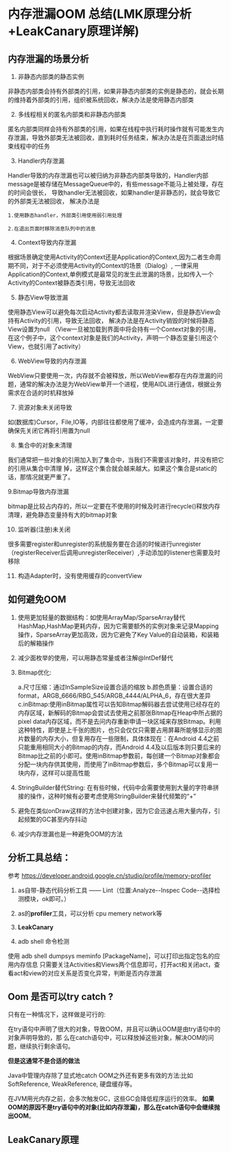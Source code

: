 # 内存泄漏OOM 总结(LMK原理分析+LeakCanary原理详解)

## 内存泄漏的场景分析

1. 非静态内部类的静态实例

非静态内部类会持有外部类的引用，如果非静态内部类的实例是静态的，就会长期的维持着外部类的引用，组织被系统回收，解决办法是使用静态内部类

2. 多线程相关的匿名内部类和非静态内部类

匿名内部类同样会持有外部类的引用，如果在线程中执行耗时操作就有可能发生内存泄漏，导致外部类无法被回收，直到耗时任务结束，解决办法是在页面退出时结束线程中的任务

3. Handler内存泄漏

Handler导致的内存泄漏也可以被归纳为非静态内部类导致的，Handler内部message是被存储在MessageQueue中的，有些message不能马上被处理，存在的时间会很长，
导致handler无法被回收，如果handler是非静态的，就会导致它的外部类无法被回收，
解决办法是   

    1.使用静态handler，外部类引用使用弱引用处理
    
    2.在退出页面时移除消息队列中的消息

4. Context导致内存泄漏

根据场景确定使用Activity的Context还是Application的Context,因为二者生命周期不同，对于不必须使用Activity的Context的场景（Dialog）,
一律采用Application的Context,单例模式是最常见的发生此泄漏的场景，比如传入一个Activity的Context被静态类引用，导致无法回收

5. 静态View导致泄漏

使用静态View可以避免每次启动Activity都去读取并渲染View，但是静态View会持有Activity的引用，导致无法回收，
解决办法是在Activity销毁的时候将静态View设置为null
（View一旦被加载到界面中将会持有一个Context对象的引用，在这个例子中，这个context对象是我们的Activity，声明一个静态变量引用这个View，也就引用了activity）

6. WebView导致的内存泄漏

WebView只要使用一次，内存就不会被释放，所以WebView都存在内存泄漏的问题，通常的解决办法是为WebView单开一个进程，使用AIDL进行通信，根据业务需求在合适的时机释放掉

7. 资源对象未关闭导致

如(数据库)Cursor，File,IO等，内部往往都使用了缓冲，会造成内存泄漏，一定要确保先关闭它再将引用置为null


8. 集合中的对象未清理

我们通常把一些对象的引用加入到了集合中，当我们不需要该对象时，并没有把它的引用从集合中清理 掉，这样这个集合就会越来越大。如果这个集合是static的话，那情况就更严重了。

9.Bitmap导致内存泄漏

bitmap是比较占内存的，所以一定要在不使用的时候及时进行recycle()释放内存清理，避免静态变量持有大的bitmap对象

10. 监听器(注册)未关闭

很多需要register和unregister的系统服务要在合适的时候进行unregister（registerReceiver后调用unregisterReceiver）,手动添加的listener也需要及时移除

11. 构造Adapter时，没有使用缓存的convertView


## 如何避免OOM

1. 使用更加轻量的数据结构：如使用ArrayMap/SparseArray替代HashMap,HashMap更耗内存，因为它需要额外的实例对象来记录Mapping操作，SparseArray更加高效，因为它避免了Key Value的自动装箱，和装箱后的解箱操作
2. 减少面枚举的使用，可以用静态常量或者注解@IntDef替代
3. Bitmap优化:

    a.尺寸压缩：通过InSampleSize设置合适的缩放
    b.颜色质量：设置合适的format，ARGB_6666/RBG_545/ARGB_4444/ALPHA_6，存在很大差异
    c.inBitmap:使用inBitmap属性可以告知Bitmap解码器去尝试使用已经存在的内存区域，新解码的Bitmap会尝试去使用之前那张Bitmap在Heap中所占据的pixel data内存区域，而不是去问内存重新申请一块区域来存放Bitmap。利用这种特性，即使是上千张的图片，也只会仅仅只需要占用屏幕所能够显示的图片数量的内存大小，但复用存在一些限制，具体体现在：在Android 4.4之前只能重用相同大小的Bitmap的内存，而Android 4.4及以后版本则只要后来的Bitmap比之前的小即可。使用inBitmap参数前，每创建一个Bitmap对象都会分配一块内存供其使用，而使用了inBitmap参数后，多个Bitmap可以复用一块内存，这样可以提高性能
    
4. StringBuilder替代String: 在有些时候，代码中会需要使用到大量的字符串拼接的操作，这种时候有必要考虑使用StringBuilder来替代频繁的“+”
5. 避免在类似onDraw这样的方法中创建对象，因为它会迅速占用大量内存，引起频繁的GC甚至内存抖动
6. 减少内存泄漏也是一种避免OOM的方法


## 分析工具总结：
参考 https://developer.android.google.cn/studio/profile/memory-profiler

1. as自带-静态代码分析工具 —— Lint（位置:Analyze--Inspec Code--选择检测模块，ok即可。）
2. as的**profiler**工具，可以分析 cpu memery network等
3. **LeakCanary**

4. adb shell 命令检测

使用 adb shell dumpsys meminfo [PackageName]，可以打印出指定包名的应用内存信息
只需要关注Activities和Views两个信息即可，打开act和关闭act，查看act和view的对应关系是否变化异常，判断是否内存泄漏

## Oom 是否可以try catch ? 

只有在一种情况下，这样做是可行的:

在try语句中声明了很大的对象，导致OOM，并且可以确认OOM是由try语句中的对象声明导致的，那 么在catch语句中，可以释放掉这些对象，解决OOM的问题，继续执行剩余语句。

**但是这通常不是合适的做法**

Java中管理内存除了显式地catch OOM之外还有更多有效的方法:比如SoftReference, WeakReference, 硬盘缓存等。 

在JVM用光内存之前，会多次触发GC，这些GC会降低程序运行的效率。 **如果OOM的原因不是try语句中的对象(比如内存泄漏)，那么在catch语句中会继续抛出OOM**。

## LeakCanary原理




